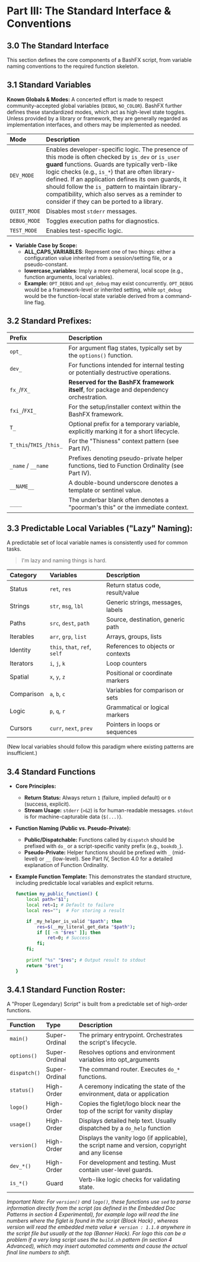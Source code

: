 # Part III: The Standard Interface & Conventions

## 3.0 The Standard Interface

This section defines the core components of a BashFX script, from variable naming conventions to the required function skeleton.


## 3.1 Standard Variables

**Known Globals & Modes:** A concerted effort is made to respect community-accepted global variables (`DEBUG`, `NO_COLOR`). BashFX further defines these standardized modes, which act as high-level state toggles. Unless provided by a library or framework, they are generally regarded as implementation interfaces, and others may be implemented as needed.

| Mode         | Description                                                                                                                                                                                                                                                        |
| :----------- | :----------------------------------------------------------------------------------------------------------------------------------------------------------------------------------------------------------------------------------------------------------------- |
| `DEV_MODE`   | Enables developer-specific logic. The presence of this mode is often checked by `is_dev` or `is_user` **guard** functions. Guards are typically verb-like logic checks (e.g., `is_*`) that are often library-defined. If an application defines its own guards, it should follow the `is_` pattern to maintain library-compatibility, which also serves as a reminder to consider if they can be ported to a library. |
| `QUIET_MODE` | Disables most `stderr` messages.                                                                                                                                                                                                                                   |
| `DEBUG_MODE` | Toggles execution paths for diagnostics.                                                                                                                                                                                                                           |
| `TEST_MODE`  | Enables test-specific logic.                                                                                                                                                                                                                                       |

-   **Variable Case by Scope:**
    -   **ALL_CAPS_VARIABLES**: Represent one of two things: either a configuration value inherited from a session/setting file, or a pseudo-constant.
    -   **lowercase_variables**: Imply a more ephemeral, local scope (e.g., function arguments, local variables).
    -   **Example:** `OPT_DEBUG` and `opt_debug` may exist concurrently. `OPT_DEBUG` would be a framework-level or inherited setting, while `opt_debug` would be the function-local state variable derived from a command-line flag.


## 3.2 Standard Prefixes:

| Prefix        | Description                                                                                              |
| :------------ | :------------------------------------------------------------------------------------------------------- |
| `opt_`        | For argument flag states, typically set by the `options()` function.                                     |
| `dev_`        | For functions intended for internal testing or potentially destructive operations.                       |
| `fx_`/`FX_`   | **Reserved for the BashFX framework itself**, for package and dependency orchestration.                    |
| `fxi_`/`FXI_` | For the setup/installer context within the BashFX framework.                                             |
| `T_`          | Optional prefix for a temporary variable, explicitly marking it for a short lifecycle.                   |
| `T_this`/`THIS_`/`this_` | For the "Thisness" context pattern (see Part IV).                                              |
| `_name` / `__name` | Prefixes denoting pseudo-private helper functions, tied to Function Ordinality (see Part IV).        |
| `__NAME__`    | A double-bound underscore denotes a template or sentinel value.                                          |
| `____`        | The underbar blank often denotes a "poorman's this" or the immediate context.                            |


## 3.3  Predictable Local Variables ("Lazy" Naming):
 A predictable set of local variable names is consistently used for common tasks.
 > I'm lazy and naming things is hard.

| Category    | Variables        | Description                               |
| :---------- | :--------------- | :---------------------------------------- |
| Status      | `ret`, `res`     | Return status code, result/value          |
| Strings     | `str`, `msg`, `lbl`  | Generic strings, messages, labels       |
| Paths       | `src`, `dest`, `path` | Source, destination, generic path      |
| Iterables   | `arr`, `grp`, `list` | Arrays, groups, lists                   |
| Identity    | `this`, `that`, `ref`, `self` | References to objects or contexts     |
| Iterators   | `i`, `j`, `k`    | Loop counters                             |
| Spatial     | `x`, `y`, `z`    | Positional or coordinate markers        |
| Comparison  | `a`, `b`, `c`    | Variables for comparison or sets        |
| Logic       | `p`, `q`, `r`    | Grammatical or logical markers          |
| Cursors     | `curr`, `next`, `prev` | Pointers in loops or sequences        |
(New local variables should follow this paradigm where existing patterns are insufficient.)

## 3.4 Standard Functions

-   **Core Principles:**
    -   **Return Status:** Always return `1` (failure, implied default) or `0` (success, explicit).
    -   **Stream Usage:** `stderr` (`>&2`) is for human-readable messages. `stdout` is for machine-capturable data (`$(...)`).

-   **Function Naming (Public vs. Pseudo-Private):**
    -   **Public/Dispatchable:** Functions called by `dispatch` should be prefixed with `do_` or a script-specific vanity prefix (e.g., `bookdb_`).
    -   **Pseudo-Private:** Helper functions should be prefixed with `_` (mid-level) or `__` (low-level). See Part IV, Section 4.0 for a detailed explanation of Function Ordinality.

-   **Example Function Template:** This demonstrates the standard structure, including predictable local variables and explicit returns.
    ```bash
    function my_public_function() {
        local path="$1";
        local ret=1; # Default to failure
        local res="";  # For storing a result

        if _my_helper_is_valid "$path"; then
            res=$(__my_literal_get_data "$path");
            if [[ -n "$res" ]]; then
                ret=0; # Success
            fi;
        fi;
        
        printf "%s" "$res"; # Output result to stdout
        return "$ret";
    }
    ```
## 3.4.1 **Standard Function Roster:** 

A "Proper (Legendary) Script" is built from a predictable set of high-order functions.

| Function | Type        | Description                                                     |
| :------- | :---------- | :-------------------------------------------------------------- |
| `main()`    | Super-Ordinal | The primary entrypoint. Orchestrates the script's lifecycle.   |
| `options()` | Super-Ordinal | Resolves options and environment variables into opt_arguments  |
| `dispatch()`| Super-Ordinal | The command router. Executes `do_*` functions.                 |
| `status()`  | High-Order  | A ceremony indicating the state of the environment, data or application     |
| `logo()`    | High-Order  | Copies the figlet/logo block near the top of the script for vanity display  |
| `usage()`   | High-Order  | Displays detailed help text. Usually dispatched by a `do_help` function     |
| `version()` | High-Order  | Displays the vanity logo (if applicable), the script name and version, copyright and any license |
| `dev_*()`   | High-Order  | For development and testing. Must contain user-level guards.    |
| `is_*()`    | Guard       | Verb-like logic checks for validating state.                    |

*Important Note: For `version()` and `logo()`, these functions use `sed` to parse information directly from the script (as defined in the Embedded Doc Patterns in section 4 Experimental), for example logo will read the line numbers where the figlet is found in the script (Block Hack) , whereas version will read the embedded meta value `# version : 1.1.0` anywhere in the script file but usually at the top (Banner Hack). For logo this can be a problem if a very long script uses the `build.sh` pattern (in section 4 Advanced), which may insert automated comments and cause the actual final line numbers to shift.*

<br>

